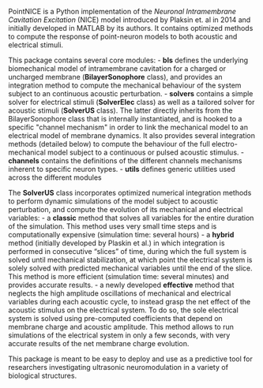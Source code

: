 PointNICE is a Python implementation of the *Neuronal Intramembrane Cavitation Excitation* (NICE) model introduced by Plaksin et. al in 2014 and initially developed in MATLAB by its authors. It contains optimized methods to compute the response of point-neuron models to both acoustic and electrical stimuli.

This package contains several core modules:
	- **bls** defines the underlying biomechanical model of intramembrane cavitation for a charged or uncharged membrane (**BilayerSonophore** class), and provides an integration method to compute the mechanical behaviour of the system subject to an continuous acoustic perturbation.
	- **solvers** contains a simple solver for electrical stimuli (**SolverElec** class) as well as a tailored solver for acoustic stimuli (**SolverUS** class). The latter directly inherits from the BilayerSonophore class that is internally instantiated, and is hooked to a specific "channel mechanism" in order to link the mechanical model to an electrical model of membrane dynamics. It also provides several integration methods (detailed below) to compute the behaviour of the full electro-mechanical model subject to a continuous or pulsed acoustic stimulus.
	- **channels** contains the definitions of the different channels mechanisms inherent to specific neuron types.
	- **utils** defines generic utilities used across the different modules

The **SolverUS** class incorporates optimized numerical integration methods to perform dynamic simulations of the model subject to acoustic perturbation, and compute the evolution of its mechanical and electrical variables:
	- a **classic** method that solves all variables for the entire duration of the simulation. This method uses very small time steps and is computationally expensive (simulation time: several hours)
	- a **hybrid** method (initially developed by Plaskin et al.) in which integration is performed in consecutive “slices” of time, during which the full system is solved until mechanical stabilization, at which point the electrical system is solely solved with predicted mechanical variables until the end of the slice. This method is more efficient (simulation time: several minutes) and provides accurate results.
	- a newly developed **effective** method that neglects the high amplitude oscillations of mechanical and electrical variables during each acoustic cycle, to instead grasp the net effect of the acoustic stimulus on the electrical system. To do so, the sole electrical system is solved using pre-computed coefficients that depend on membrane charge and acoustic amplitude. This method allows to run simulations of the electrical system in only a few seconds, with very accurate results of the net membrane charge evolution.

This package is meant to be easy to deploy and use as a predictive tool for researchers investigating ultrasonic neuromodulation in a variety of biological structures.
